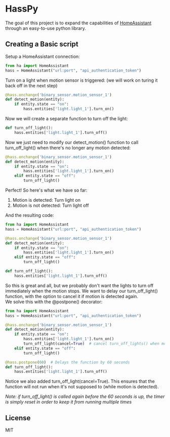 # HassPy
The goal of this project is to expand the capabilities of [HomeAssistant](home-assistant.io) through an easy-to-use python library.


Creating a Basic script
----

Setup a HomeAssistant connection:
```python
from ha import HomeAssistant
hass = HomeAssistant("url:port", "api_authentication_token")
```

Turn on a light when motion sensor is triggered: (we will work on turing it back off in the next step)
```python
@hass.onchange('binary_sensor.motion_sensor_1')
def detect_motion(entity):
    if entity.state == "on":
        hass.entities['light.light_1'].turn_on()
```

Now we will create a separate function to turn off the light:
```python
def turn_off_light():
    hass.entities['light.light_1'].turn_off()
```

Now we just need to modify our detect_motion() function to call turn_off_light() when there's no longer any motion detected:
```python
@hass.onchange('binary_sensor.motion_sensor_1')
def detect_motion(entity):
    if entity.state == "on":
        hass.entities['light.light_1'].turn_on()
    elif entity.state == "off":
        turn_off_light()
```

Perfect! So here's what we have so far:
1. Motion is detected: Turn light on
2. Motion is not detected: Turn light off

And the resulting code:
```python
from ha import HomeAssistant
hass = HomeAssistant("url:port", "api_authentication_token")

@hass.onchange('binary_sensor.motion_sensor_1')
def detect_motion(entity):
    if entity.state == "on":
        hass.entities['light.light_1'].turn_on()
    elif entity.state == "off":
        turn_off_light()

def turn_off_light():
    hass.entities['light.light_1'].turn_off()
```

So this is great and all, but we probably don't want the lights to turn off immediately when the motion stops. We want to delay our turn_off_light() function, with the option to cancel it if motion is detected again.<br>
We solve this with the @postpone() decorator:
```python
from ha import HomeAssistant
hass = HomeAssistant("url:port", "api_authentication_token")

@hass.onchange('binary_sensor.motion_sensor_1')
def detect_motion(entity):
    if entity.state == "on":
        hass.entities['light.light_1'].turn_on()
        turn_off_light(cancel=True)  # cancel turn_off_lights() when motion is detected
    elif entity.state == "off":
        turn_off_light()

@hass.postpone(60)  # Delays the function by 60 seconds
def turn_off_light():
    hass.entities['light.light_1'].turn_off()
```
Notice we also added turn_off_light(cancel=True). This ensures that the function will not run when it's not supposed to (while motion is detected).

*Note: if turn_off_light() is called again before the 60 seconds is up, the timer is simply reset in order to keep it from running multiple times*

License
----

MIT
